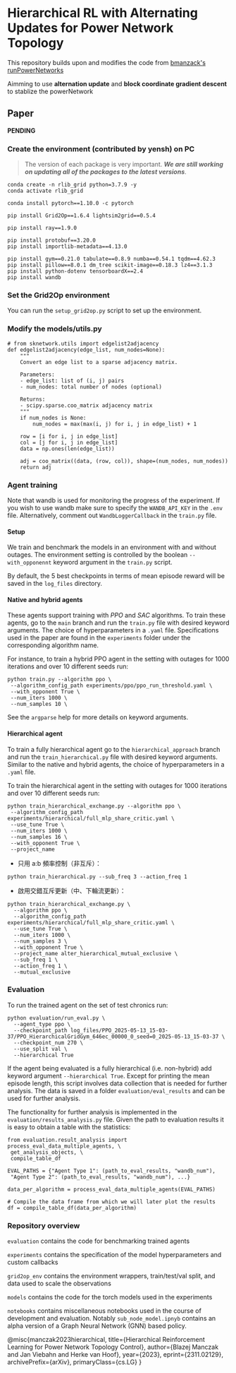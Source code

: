 # Hierarchical RL with Alternating Updates for Power Network Topology

This repository builds upon and modifies the code from [bmanzack's runPowerNetworks](https://github.com/bmanczak/runPowerNetworks)

Aimming to use **alternation update** and **block coordinate gradient descent** to stablize the powerNetwork

## Paper

**PENDING**

### Create the environment (contributed by yensh) on PC

> The version of each package is very important. ***We are still working on updating all of the packages to the latest versions***.
> 
```
conda create -n rlib_grid python=3.7.9 -y
conda activate rlib_grid

conda install pytorch==1.10.0 -c pytorch

pip install Grid2Op==1.6.4 lightsim2grid==0.5.4

pip install ray==1.9.0

pip install protobuf==3.20.0
pip install importlib-metadata==4.13.0

pip install gym==0.21.0 tabulate==0.8.9 numba==0.54.1 tqdm==4.62.3 
pip install pillow==8.0.1 dm_tree scikit-image==0.18.3 lz4==3.1.3
pip install python-dotenv tensorboardX==2.4
pip install wandb
```

### Set the Grid2Op environment

You can run the `setup_grid2op.py` script to set up the environment.

### Modify the models/utils.py
```
# from sknetwork.utils import edgelist2adjacency
def edgelist2adjacency(edge_list, num_nodes=None):
    """
    Convert an edge list to a sparse adjacency matrix.

    Parameters:
    - edge_list: list of (i, j) pairs
    - num_nodes: total number of nodes (optional)

    Returns:
    - scipy.sparse.coo_matrix adjacency matrix
    """
    if num_nodes is None:
        num_nodes = max(max(i, j) for i, j in edge_list) + 1

    row = [i for i, j in edge_list]
    col = [j for i, j in edge_list]
    data = np.ones(len(edge_list))

    adj = coo_matrix((data, (row, col)), shape=(num_nodes, num_nodes))
    return adj
```


### Agent training

Note that wandb is used for monitoring the progress of the experiment.
If you wish to use wandb make sure to specify the `WANDB_API_KEY` in the `.env` file. Alternatively, comment out `WandbLoggerCallback` in the `train.py` file.

#### Setup

We train and benchmark the models in an environment with and without outages. The environment setting is controlled by the boolean `--with_opponennt` keyword argument in the `train.py` script.

By default, the 5 best checkpoints in terms of mean episode reward will be saved in the `log_files` directory.

#### Native and hybrid agents

These agents support training with *PPO* and *SAC* algorithms. 
To train these agents, go to the `main` branch and run the `train.py` file with desired keyword arguments. The choice of hyperparameters in a `.yaml` file. Specifications used in the paper are found in the `experiments` folder under the corresponding algorithm name.

For instance, to train a hybrid PPO agent in the setting with outages for 1000 iterations and over 10 different seeds run:

``` 
python train.py --algorithm ppo \
 --algorithm_config_path experiments/ppo/ppo_run_threshold.yaml \
 --with_opponent True \
 --num_iters 1000 \
 --num_samples 10 \
 ```

See the `argparse` help for more details on keyword arguments.

#### Hierarchical agent

To train a fully hierarchical agent go to the `hierarchical_approach` branch and run the `train_hierarchical.py` file with desired keyword arguments. Similar to the native and hybrid agents, the choice of hyperparameters in a `.yaml` file.

To train the hierarchical agent in the setting with outages for 1000 iterations and over 10 different seeds run:

```
python train_hierarchical_exchange.py --algorithm ppo \
 --algorithm_config_path experiments/hierarchical/full_mlp_share_critic.yaml \
 --use_tune True \
 --num_iters 1000 \
 --num_samples 16 \
 --with_opponent True \
 --project_name 
```

- 只用 a:b 頻率控制（非互斥）：
```
python train_hierarchical.py --sub_freq 3 --action_freq 1
```
- 啟用交錯互斥更新（中、下輪流更新）：
```
python train_hierarchical_exchange.py \
  --algorithm ppo \
  --algorithm_config_path experiments/hierarchical/full_mlp_share_critic.yaml \
  --use_tune True \
  --num_iters 1000 \
  --num_samples 3 \
  --with_opponent True \
  --project_name alter_hierarchical_mutual_exclusive \
  --sub_freq 1 \
  --action_freq 1 \
  --mutual_exclusive
```

### Evaluation

To run the trained agent on the set of test chronics run:

```
python evaluation/run_eval.py \
  --agent_type ppo \
  --checkpoint_path log_files/PPO_2025-05-13_15-03-37/PPO_HierarchicalGridGym_646ec_00000_0_seed=0_2025-05-13_15-03-37 \
  --checkpoint_num 270 \
  --use_split val \
  --hierarchical True
```
If the agent being evaluated is a fully hierarchical (i.e. non-hybrid) add keyword argument `--hierarchical True`.
Except for printing the mean episode length, this script involves data collection that is needed for further analysis. The data is saved in a folder `evaluation/eval_results` and can be used for further analysis.

The functionality for further analysis is implemented in the `evaluation/results_analysis.py` file. Given the path to evaluation results it is easy to obtain a table with the statistics:

```
from evaluation.result_analysis import process_eval_data_multiple_agents, \
 get_analysis_objects, \
 compile_table_df

EVAL_PATHS = {"Agent Type 1": (path_to_eval_results, "wandb_num"),
 "Agent Type 2": (path_to_eval_results, "wandb_num"), ...}

data_per_algorithm = process_eval_data_multiple_agents(EVAL_PATHS)

# Compile the data frame from which we will later plot the results
df = compile_table_df(data_per_algorithm)
```
### Repository overview 

`evaluation` contains the code for benchmarking trained agents

`experiments` contains the specification of the model hyperparameters and custom callbacks 

`grid2op_env` contains the environment wrappers, train/test/val split, and data used to scale the observations

`models` contains the code for the torch models used in the experiments

`notebooks` contains miscellaneous notebooks used in the course of development and evaluation. Notably `sub_node_model.ipnyb` contains an alpha version of a Graph Neural Network (GNN) based policy.
 
@misc{manczak2023hierarchical,
      title={Hierarchical Reinforcement Learning for Power Network Topology Control}, 
      author={Blazej Manczak and Jan Viebahn and Herke van Hoof},
      year={2023},
      eprint={2311.02129},
      archivePrefix={arXiv},
      primaryClass={cs.LG}
}
